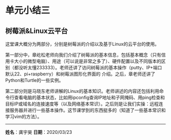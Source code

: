 单元小结三
============
树莓派&Linux云平台
-----------------
这堂课大概分为两部分，分别是树莓派的介绍以及基于Linux的云平台的使用。

第一部分中，章屹松老师向我们介绍了树莓派的基本信息，包括基本概念（只有信用卡大小的微型电脑）、用途（可以说是非常之多了）、硬件配置以及不同版本的区别（都没听太懂233333）。老师还讲了访问树莓派的基本操作（putty、IP+端口默认22、pi+raspberry）和树莓派图形化界面的  介绍。之后，章老师还讲了Python和Turtle的一些实例。

第二部分则是马晓东老师讲解的Linux的基本知识。老师讲述的内容还包括利用命令行查看电脑的基本状态，比如用ipconfig查询IP地址和子网掩码、用ping检查和目标IP或域名的连接速度等（以及网络基本常识）。之后则是让我们实操：远程连接服务器并进行一些基本操作。这节课学到的东西挺多的（知道了一些基本常识和学习vim的方法）。

-------------
**姓名**：龚宇昊
**日期**：2020/03/23
